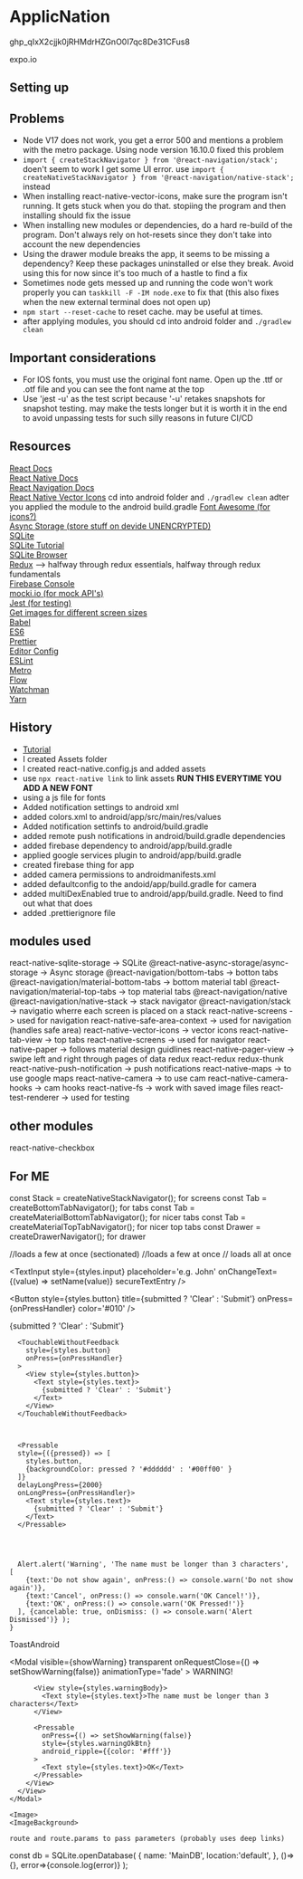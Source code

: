 # ApplicNation

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

expo.io

## Setting up

## Problems

- Node V17 does not work, you get a error 500 and mentions a problem with the metro package. Using node version 16.10.0 fixed this problem
- `import { createStackNavigator } from '@react-navigation/stack';` doen't seem to work I get some UI error. use `import { createNativeStackNavigator } from '@react-navigation/native-stack';` instead
- When installing react-native-vector-icons, make sure the program isn't running. It gets stuck when you do that. stopiing the program and then installing should fix the issue
- When installing new modules or dependencies, do a hard re-build of the program. Don't always rely on hot-resets since they don't take into account the new dependencies
- Using the drawer module breaks the app, it seems to be missing a dependency? Keep these packages uninstalled or else they break. Avoid using this for now since it's too  much of a hastle to find a fix
- Sometimes node gets messed up and running the code won't work properly you can `taskkill -F -IM node.exe` to fix that (this also fixes when the new external terminal does not open up)
-  `npm start --reset-cache` to reset cache. may be useful at times.
- after applying modules, you should cd into android folder and `./gradlew clean`

## Important considerations

- For IOS fonts, you must use the original font name. Open up the .ttf or .otf file and you can see the font name at the top
- Use 'jest -u' as the test script because '-u' retakes snapshots for snapshot testing. may make the tests longer but it is worth it in the end to avoid unpassing tests for such silly reasons in future CI/CD

## Resources 

[React Docs](https://reactjs.org/docs/getting-started.html)<br>
[React Native Docs](https://reactnative.dev/docs/getting-started)<br>
[React Navigation Docs](https://reactnavigation.org/docs/getting-started)<br>
[React Native Vector Icons](https://github.com/oblador/react-native-vector-icons)
    cd into android folder and `./gradlew clean` adter you applied the module to the android build.gradle 
[Font Awesome (for icons?)](https://fontawesome.com/v5.15/icons?d=gallery&p=2)<br>
[Async Storage (store stuff on devide UNENCRYPTED)](https://react-native-async-storage.github.io/async-storage/docs/install)<br>
[SQLite](https://sqlite.org/index.html)<br>
[SQLite Tutorial](https://sqlitetutorial.net/)<br>
[SQLite Browser](https://sqlitebrowser.org/)<br>
[Redux](https://redux.js.org/)  --> halfway through redux essentials, halfway through redux fundamentals<br>
[Firebase Console](https://firebase.google.com/docs)<br>
[mocki.io (for mock API's)](mocki.io)<br>
[Jest (for testing)](https://jestjs.io/)<br>
[Get images for different screen sizes](https://appicon.co/)<br>
[Babel](https://babeljs.io/docs/en/)<br>
[ES6](https://github.com/lukehoban/es6features#readme)<br>
[Prettier](https://prettier.io/docs/en/index.html)<br>
[Editor Config](https://editorconfig.org/#example-file)<br>
[ESLint](https://eslint.org/docs/user-guide/getting-started)<br>
[Metro](https://facebook.github.io/metro/docs/getting-started)<br>
[Flow](https://flow.org/en/docs/getting-started/)<br>
[Watchman](https://facebook.github.io/watchman/docs/install.html)<br>
[Yarn](https://classic.yarnpkg.com/en/docs/getting-started)<br>


## History 

- [Tutorial](https://www.youtube.com/watch?v=ANdSdIlgsEw&list=PLRA1qF15wh8Q4X7NxOKzGTtipl29NQSGt&index=10)
- I created Assets folder
- I created react-native.config.js and added assets
- use `npx react-native link` to link assets <b>RUN THIS EVERYTIME YOU ADD A NEW FONT</b>
- using a js file for fonts
- Added notification settings to android xml
- added colors.xml to android/app/src/main/res/values
- Added notification settinfs to android/build.gradle
- added remote push notifications in android/build.gradle dependencies
- added firebase dependency to android/app/build.gradle
- applied google services plugin to android/app/build.gradle
- created firebase thing for app
- added camera permissions to androidmanifests.xml
- added defaultconfig to the andoid/app/build.gradle for camera
- added multiDexEnabled true to android/app/build.gradle. Need to find out what that does
- added .prettierignore file


## modules used

react-native-sqlite-storage -> SQLite
    @react-native-async-storage/async-storage -> Async storage
    @react-navigation/bottom-tabs -> botton tabs
    @react-navigation/material-bottom-tabs -> bottom material tabl
    @react-navigation/material-top-tabs -> top material tabs
    @react-navigation/native 
    @react-navigation/native-stack -> stack navigator
    @react-navigation/stack -> navigatio wherre each screen is placed on a stack
    react-native-screens -> used for navigation 
    react-native-safe-area-context -> used for navigation (handles safe area)
    react-native-vector-icons -> vector icons
    react-native-tab-view -> top tabs
    react-native-screens -> used for navigator
    react-native-paper -> follows material design guidlines
    react-native-pager-view -> swipe left and right through pages of data
    redux
    react-redux
    redux-thunk
    react-native-push-notification -> push notifications
    react-native-maps -> to use google maps
    react-native-camera -> to use cam
    react-native-camera-hooks -> cam hooks
    react-native-fs -> work with saved image files
    react-test-renderer -> used for testing


## other modules

react-native-checkbox

## For ME

const Stack = createNativeStackNavigator(); for screens
const Tab = createBottomTabNavigator(); for tabs
const Tab = createMaterialBottomTabNavigator(); for nicer tabs
const Tab = createMaterialTopTabNavigator(); for nicer top tabs
const Drawer = createDrawerNavigator(); for drawer


<View>
<Text>

<SectionList> //loads a few at once (sectionated)
<FlatList> //loads a few at once
<ScrollView> // loads all at once

<TextInput 
  style={styles.input}
  placeholder='e.g. John'
  onChangeText={(value) => setName(value)}
  secureTextEntry
/>

<Button 
  style={styles.button}
  title={submitted ? 'Clear' : 'Submit'}
  onPress={onPressHandler}
  color='#010'
/> 


<TouchableOpacity>

<TouchableHighlight
        underlayColor='#dddddd'
        style={styles.button}
        onPress={onPressHandler}
      >
        <Text style={styles.text}>
          {submitted ? 'Clear' : 'Submit'}
        </Text>
      </TouchableHighlight>




      <TouchableWithoutFeedback
        style={styles.button}
        onPress={onPressHandler}
      >
        <View style={styles.button}> 
          <Text style={styles.text}>
            {submitted ? 'Clear' : 'Submit'}
          </Text>
        </View>
      </TouchableWithoutFeedback> 



      <Pressable
      style={({pressed}) => [
        styles.button, 
        {backgroundColor: pressed ? '#dddddd' : '#00ff00' }
      ]}
      delayLongPress={2000}
      onLongPress={onPressHandler}>
        <Text style={styles.text}>
          {submitted ? 'Clear' : 'Submit'}
        </Text>
      </Pressable>




      Alert.alert('Warning', 'The name must be longer than 3 characters', [
        {text:'Do not show again', onPress:() => console.warn('Do not show again')},
        {text:'Cancel', onPress:() => console.warn('OK Cancel!')},
        {text:'OK', onPress:() => console.warn('OK Pressed!')}
      ], {cancelable: true, onDismiss: () => console.warn('Alert Dismissed')} );
    }


ToastAndroid




<Modal
      visible={showWarning}
      transparent
      onRequestClose={() => setShowWarning(false)}
      animationType='fade'
    >
      <View style={styles.centerModal}> 
        <View style={styles.warningModal}> 
          <View style={styles.warningTitle}> 
            <Text style={styles.text}>WARNING!</Text>
          </View>
          
          <View style={styles.warningBody}> 
            <Text style={styles.text}>The name must be longer than 3 characters</Text>
          </View>

          <Pressable
            onPress={() => setShowWarning(false)}
            style={styles.warningOkBtn}
            android_ripple={{color: '#fff'}}
          >
            <Text style={styles.text}>OK</Text>
          </Pressable>
        </View>
      </View>
    </Modal>

    <Image>
    <ImageBackground>

    route and route.params to pass parameters (probably uses deep links)


const db = SQLite.openDatabase(
  {
    name: 'MainDB',
    location:'default',
  },
  ()=>{},
  error=>{console.log(error)}
);